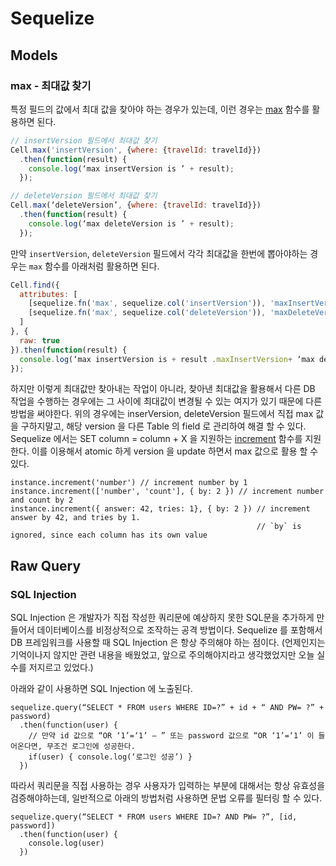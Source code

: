 # Sequelize

## Models

### max - 최대값 찾기

특정 필드의 값에서 최대 값을 찾아야 하는 경우가 있는데, 이런 경우는 
[max](http://docs.sequelizejs.com/en/latest/docs/models/#max-get-the-greatest-value-of-a-specific-attribute-within-a-specific-table) 
함수를 활용하면 된다.

```javascript
// insertVersion 필드에서 최대값 찾기
Cell.max('insertVersion', {where: {travelId: travelId}})
  .then(function(result) {
    console.log(‘max insertVersion is ’ + result);
  });

// deleteVersion 필드에서 최대값 찾기
Cell.max(‘deleteVersion’, {where: {travelId: travelId}})
  .then(function(result) {
    console.log(‘max deleteVersion is ’ + result);
  });
```

만약 `insertVersion`, `deleteVersion` 필드에서 각각 최대값을 한번에 뽑아야하는 경우는 `max` 함수를 아래처럼 활용하면 된다.

```javascript
Cell.find({
  attributes: [
    [sequelize.fn('max', sequelize.col('insertVersion')), 'maxInsertVersion'],
    [sequelize.fn('max', sequelize.col('deleteVersion')), 'maxDeleteVersion']
  ]
}, {
  raw: true
}).then(function(result) {
  console.log(‘max insertVersion is + result .maxInsertVersion+ ‘max deleteVersion is + result.maxDeleteVersion);
});
``` 
하지만 이렇게 최대값만 찾아내는 작업이 아니라, 찾아낸 최대값을 활용해서 다른 DB 작업을 수행하는 경우에는 
그 사이에 최대값이 변경될 수 있는 여지가 있기 때문에 다른 방법을 써야한다. 
위의 경우에는 inserVersion, deleteVersion 필드에서 직접 max 값을 구하지말고, 
해당 version 을 다른 Table 의 field 로 관리하여 해결 할 수 있다. 
Sequelize 에서는 SET column = column + X 을 지원하는
[increment](http://sequelize.readthedocs.org/en/latest/api/instance/#incrementfields-options-promisethis)
함수를 지원한다. 이를 이용해서 atomic 하게 version 을 update 하면서 max 값으로 활용 할 수 있다.
```
instance.increment('number') // increment number by 1
instance.increment(['number', 'count'], { by: 2 }) // increment number and count by 2
instance.increment({ answer: 42, tries: 1}, { by: 2 }) // increment answer by 42, and tries by 1.
                                                       // `by` is ignored, since each column has its own value
```

## Raw Query

### SQL Injection

SQL Injection 은 개발자가 직접 작성한 쿼리문에 예상하지 못한 SQL문을 추가하게 만들어서 데이터베이스를 비정상적으로 조작하는 공격 방법이다.
Sequelize 를 포함해서 DB 프레임워크를 사용할 때 SQL Injection 은 항상 주의해야 하는 점이다. 
(언제인지는 기억이나지 않지만 관련 내용을 배웠었고, 앞으로 주의해야지라고 생각했었지만 오늘 실수를 저지르고 있었다.)

아래와 같이 사용하면 SQL Injection 에 노출된다. 
```
sequelize.query(“SELECT * FROM users WHERE ID=?” + id + “ AND PW= ?” + password)
  .then(function(user) {
    // 만약 id 값으로 “OR ‘1’=‘1’ — ” 또는 password 값으로 “OR ‘1’=‘1’ 이 들어온다면, 무조건 로그인에 성공한다.
    if(user) { console.log(‘로그인 성공’) } 
  })
```


따라서 쿼리문을 직접 사용하는 경우 사용자가 입력하는 부분에 대해서는 항상 유효성을 검증해야하는데, 일반적으로 아래의 방법처럼 사용하면 문법 오류를 필터링 할 수 있다.
```
sequelize.query(“SELECT * FROM users WHERE ID=? AND PW= ?”, [id, password])
  .then(function(user) {
    console.log(user)
  })
```


